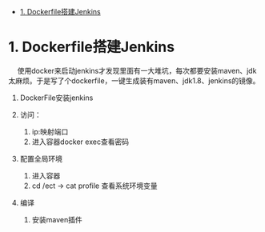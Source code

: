 

<!-- TOC -->

- [1. Dockerfile搭建Jenkins](#1-dockerfile搭建jenkins)

<!-- /TOC -->


# 1. Dockerfile搭建Jenkins  
<!-- 
XXX docker使用dockerFile自定义Jenkins
使用docker来启动jenkins才发现里面有一大堆坑，每次都要安装maven、jdk太麻烦。于是写了个dockerfile，一键生成装有maven、jdk1.8、jenkins的镜像。  
https://blog.csdn.net/qq_35031494/article/details/125426380
按照这份文档配置jdk和maven时， cd /etc -> cat profile 查看系统环境变量
查看数据卷信息 https://blog.csdn.net/m0_64284147/article/details/126571316

docker run -d \
    -p 8888:8080 \
    -p 50000:50000 \
    -v /usr/work/dockerMount/jenkins:/var/jenkins_home \
    -v /etc/localtime:/etc/localtime \
    --restart=always \
    --name=jenkins \
    jenkins/jenkins


启动成功后，无法下载插件
访问时出现无法访问，点击叉号  
1. hudson.model.UpdateCenter.xml文件位于容器内 ./var/jenkins_home/hudson.model.UpdateCenter.xml
2. 或者直接跳过插件下载步骤， admin的密码为首次登录密码

/var/jenkins_home已经挂载到/data/jenkins/
-->

&emsp; 使用docker来启动jenkins才发现里面有一大堆坑，每次都要安装maven、jdk太麻烦。于是写了个dockerfile，一键生成装有maven、jdk1.8、jenkins的镜像。   

1. DockerFile安装jenkins  

2. 访问：
    1. ip:映射端口
    2. 进入容器docker exec查看密码

2. 配置全局环境  
    1. 进入容器
    2. cd /ect -> cat profile 查看系统环境变量 

3. 编译  
    1. 安装maven插件  
    


